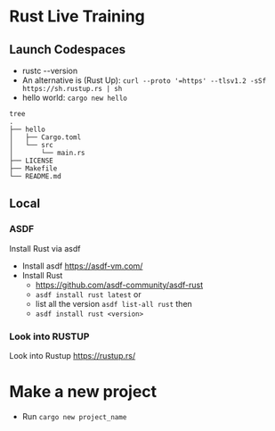 # Rust Live Training

## Launch Codespaces

* rustc --version
* An alternative is (Rust Up): `curl --proto '=https' --tlsv1.2 -sSf https://sh.rustup.rs | sh`
* hello world: `cargo new hello`

```
tree
.
├── hello
│   ├── Cargo.toml
│   └── src
│       └── main.rs
├── LICENSE
├── Makefile
└── README.md

```

## Local

### ASDF
Install Rust via asdf

- Install asdf https://asdf-vm.com/
- Install Rust 
  - https://github.com/asdf-community/asdf-rust
  - `asdf install rust latest` or 
  - list all the version `asdf list-all rust` then
  - `asdf install rust <version>`

### Look into RUSTUP
Look into Rustup https://rustup.rs/

# Make a new project
- Run `cargo new project_name`